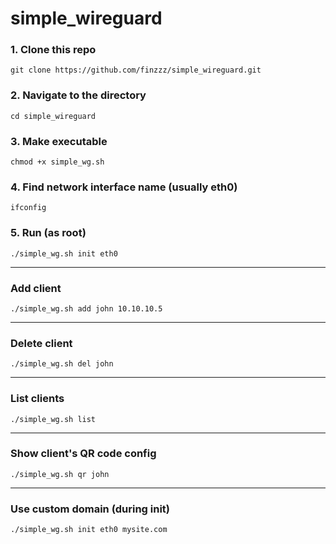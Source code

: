# simple_wireguard

### 1. Clone this repo  
```
git clone https://github.com/finzzz/simple_wireguard.git
```

### 2. Navigate to the directory  
```
cd simple_wireguard
```
          
### 3. Make executable
```
chmod +x simple_wg.sh
```
         
### 4. Find network interface name (usually eth0)
```
ifconfig
```  
         
### 5. Run (as root)
```
./simple_wg.sh init eth0
```
***
### Add client
```
./simple_wg.sh add john 10.10.10.5
```
  
***
### Delete client
```
./simple_wg.sh del john
```

***
### List clients
```
./simple_wg.sh list
```
  
***
### Show client's QR code config
```
./simple_wg.sh qr john
```

***
### Use custom domain (during init)
```
./simple_wg.sh init eth0 mysite.com
```

